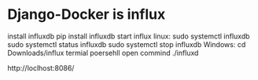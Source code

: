 # Django-Docker is influx
install influxdb
pip install influxdb
start influx
linux:
sudo systemctl influxdb
sudo systemctl status influxdb
sudo systemctl stop influxdb
Windows:
cd Downloads/influx
termial poersehll open commind
./influxd 

http://loclhost:8086/
